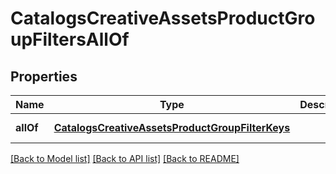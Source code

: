 # CatalogsCreativeAssetsProductGroupFiltersAllOf

## Properties
Name | Type | Description | Notes
------------ | ------------- | ------------- | -------------
**allOf** | [**CatalogsCreativeAssetsProductGroupFilterKeys**](CatalogsCreativeAssetsProductGroupFilterKeys.md) |  | [default to null]

[[Back to Model list]](../README.md#documentation-for-models) [[Back to API list]](../README.md#documentation-for-api-endpoints) [[Back to README]](../README.md)


